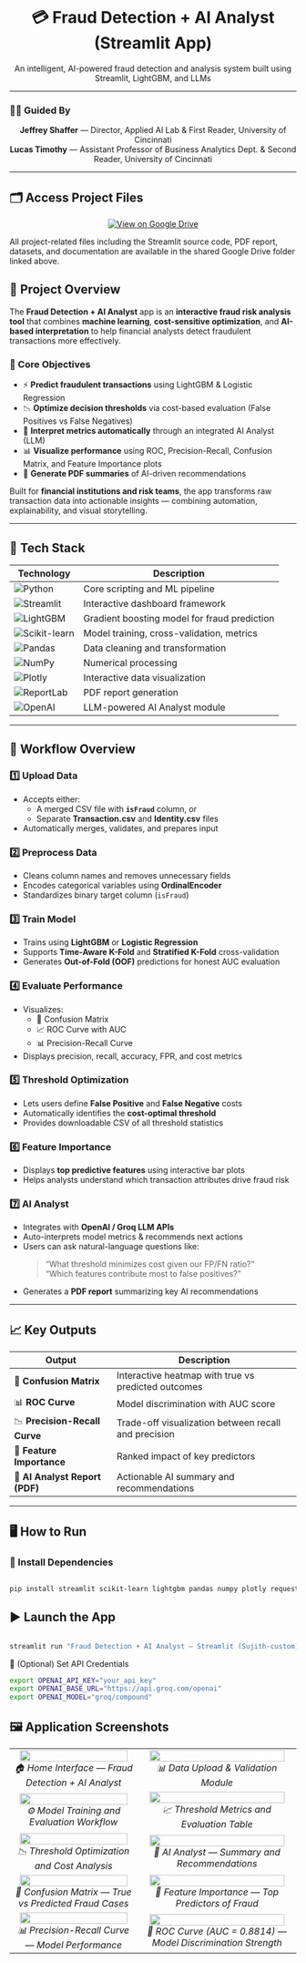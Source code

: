 <h1 align="center">💳 Fraud Detection + AI Analyst (Streamlit App)</h1>
<p align="center">
An intelligent, AI-powered fraud detection and analysis system built using Streamlit, LightGBM, and LLMs
</p>

---

### 🧑‍🏫 Guided By  
<p align="center">
<b> Jeffrey Shaffer</b> — Director, Applied AI Lab & First Reader, University of Cincinnati  
<br>
<b> Lucas Timothy</b> — Assistant Professor of Business Analytics Dept. & Second Reader, University of Cincinnati  
</p>

---

## 🗂️ Access Project Files  

<p align="center">
  <a href="https://drive.google.com/drive/folders/1mXnE6D2vFTyS9GKsXLJ2-OXy61RP6mr3?usp=drive_link">
    <img src="https://img.shields.io/badge/View_on-Google_Drive-blue?logo=googledrive&logoColor=white" alt="View on Google Drive">
  </a>
</p>

All project-related files including the Streamlit source code, PDF report, datasets, and documentation are available in the shared Google Drive folder linked above.  



## 🚀 Project Overview

The **Fraud Detection + AI Analyst** app is an **interactive fraud risk analysis tool** that combines **machine learning**, **cost-sensitive optimization**, and **AI-based interpretation** to help financial analysts detect fraudulent transactions more effectively.

### 🎯 Core Objectives
- ⚡ **Predict fraudulent transactions** using LightGBM & Logistic Regression  
- 📉 **Optimize decision thresholds** via cost-based evaluation (False Positives vs False Negatives)  
- 🧩 **Interpret metrics automatically** through an integrated AI Analyst (LLM)  
- 📊 **Visualize performance** using ROC, Precision-Recall, Confusion Matrix, and Feature Importance plots  
- 📄 **Generate PDF summaries** of AI-driven recommendations  

Built for **financial institutions and risk teams**, the app transforms raw transaction data into actionable insights — combining automation, explainability, and visual storytelling.

---

## 🧰 Tech Stack

| Technology | Description |
|------------|-------------|
| ![Python](https://img.shields.io/badge/Python-3.11-blue?logo=python&logoColor=white) | Core scripting and ML pipeline |
| ![Streamlit](https://img.shields.io/badge/Streamlit-FF4B4B?logo=streamlit&logoColor=white) | Interactive dashboard framework |
| ![LightGBM](https://img.shields.io/badge/LightGBM-9DDE8B?logo=lightning&logoColor=black) | Gradient boosting model for fraud prediction |
| ![Scikit-learn](https://img.shields.io/badge/Scikit--learn-F7931E?logo=scikit-learn&logoColor=white) | Model training, cross-validation, metrics |
| ![Pandas](https://img.shields.io/badge/Pandas-150458?logo=pandas&logoColor=white) | Data cleaning and transformation |
| ![NumPy](https://img.shields.io/badge/NumPy-013243?logo=numpy&logoColor=white) | Numerical processing |
| ![Plotly](https://img.shields.io/badge/Plotly-3F4F75?logo=plotly&logoColor=white) | Interactive data visualization |
| ![ReportLab](https://img.shields.io/badge/ReportLab-lightgrey?logo=adobeacrobatreader&logoColor=red) | PDF report generation |
| ![OpenAI](https://img.shields.io/badge/OpenAI%2FGroq-412991?logo=openai&logoColor=white) | LLM-powered AI Analyst module |

---

## 🔁 Workflow Overview

### 1️⃣ Upload Data
- Accepts either:
  - A merged CSV file with **`isFraud`** column, or  
  - Separate **Transaction.csv** and **Identity.csv** files  
- Automatically merges, validates, and prepares input

### 2️⃣ Preprocess Data
- Cleans column names and removes unnecessary fields  
- Encodes categorical variables using **OrdinalEncoder**  
- Standardizes binary target column (`isFraud`)

### 3️⃣ Train Model
- Trains using **LightGBM** or **Logistic Regression**  
- Supports **Time-Aware K-Fold** and **Stratified K-Fold** cross-validation  
- Generates **Out-of-Fold (OOF)** predictions for honest AUC evaluation

### 4️⃣ Evaluate Performance
- Visualizes:
  - 🧮 Confusion Matrix  
  - 📈 ROC Curve with AUC  
  - 📊 Precision-Recall Curve  
- Displays precision, recall, accuracy, FPR, and cost metrics

### 5️⃣ Threshold Optimization
- Lets users define **False Positive** and **False Negative** costs  
- Automatically identifies the **cost-optimal threshold**  
- Provides downloadable CSV of all threshold statistics

### 6️⃣ Feature Importance
- Displays **top predictive features** using interactive bar plots  
- Helps analysts understand which transaction attributes drive fraud risk

### 7️⃣ AI Analyst
- Integrates with **OpenAI / Groq LLM APIs**  
- Auto-interprets model metrics & recommends next actions  
- Users can ask natural-language questions like:  
  > “What threshold minimizes cost given our FP/FN ratio?”  
  > “Which features contribute most to false positives?”  
- Generates a **PDF report** summarizing key AI recommendations

---

## 📈 Key Outputs
| Output | Description |
|--------|--------------|
| 🧮 **Confusion Matrix** | Interactive heatmap with true vs predicted outcomes |
| 📊 **ROC Curve** | Model discrimination with AUC score |
| 📉 **Precision-Recall Curve** | Trade-off visualization between recall and precision |
| 🧱 **Feature Importance** | Ranked impact of key predictors |
| 🤖 **AI Analyst Report (PDF)** | Actionable AI summary and recommendations |

---

## 🖥️ How to Run

### 🔧 Install Dependencies

```bash

pip install streamlit scikit-learn lightgbm pandas numpy plotly requests pydantic reportlab
```
## ▶️ Launch the App

```bash

streamlit run "Fraud Detection + AI Analyst — Streamlit (Sujith-custom).py"
```

🔑 (Optional) Set API Credentials

```bash
export OPENAI_API_KEY="your_api_key"
export OPENAI_BASE_URL="https://api.groq.com/openai"
export OPENAI_MODEL="groq/compound"
```
## 🖼️ Application Screenshots  

<table>
  <tr>
    <td align="center">
      <a href="Images/Screenshot%202025-10-18%20172343.png">
        <img src="Images/Screenshot%202025-10-18%20172343.png" width="95%">
      </a>
      <br><em>🏠 Home Interface — Fraud Detection + AI Analyst</em>
    </td>
    <td align="center">
      <a href="Images/Screenshot%202025-10-18%20182810.png">
        <img src="Images/Screenshot%202025-10-18%20182810.png" width="95%">
      </a>
      <br><em>📊 Data Upload & Validation Module</em>
    </td>
  </tr>

  <tr>
    <td align="center">
      <a href="Images/Screenshot%202025-10-21%20171613.png">
        <img src="Images/Screenshot%202025-10-21%20171613.png" width="95%">
      </a>
      <br><em>⚙️ Model Training and Evaluation Workflow</em>
    </td>
    <td align="center">
      <a href="Images/Screenshot%202025-10-21%20183756.png">
        <img src="Images/Screenshot%202025-10-21%20183756.png" width="95%">
      </a>
      <br><em>📈 Threshold Metrics and Evaluation Table</em>
    </td>
  </tr>

  <tr>
    <td align="center">
      <a href="Images/Screenshot%202025-10-21%20183811.png">
        <img src="Images/Screenshot%202025-10-21%20183811.png" width="95%">
      </a>
      <br><em>📉 Threshold Optimization and Cost Analysis</em>
    </td>
    <td align="center">
      <a href="Images/Screenshot%202025-10-21%20190203.png">
        <img src="Images/Screenshot%202025-10-21%20190203.png" width="95%">
      </a>
      <br><em>🤖 AI Analyst — Summary and Recommendations</em>
    </td>
  </tr>

  <tr>
    <td align="center">
      <a href="Images/confusion_matrix.png">
        <img src="Images/confusion_matrix.png" width="95%">
      </a>
      <br><em>🧮 Confusion Matrix — True vs Predicted Fraud Cases</em>
    </td>
    <td align="center">
      <a href="Images/feature_importance.png">
        <img src="Images/feature_importance.png" width="95%">
      </a>
      <br><em>🧱 Feature Importance — Top Predictors of Fraud</em>
    </td>
  </tr>

  <tr>
    <td align="center">
      <a href="Images/precision_recall.png">
        <img src="Images/precision_recall.png" width="95%">
      </a>
      <br><em>📊 Precision-Recall Curve — Model Performance</em>
    </td>
    <td align="center">
      <a href="Images/roc_curve.png">
        <img src="Images/roc_curve.png" width="95%">
      </a>
      <br><em>🚀 ROC Curve (AUC = 0.8814) — Model Discrimination Strength</em>
    </td>
  </tr>
</table>

